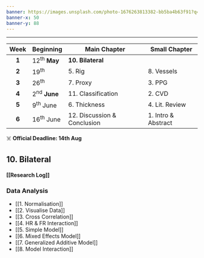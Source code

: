 ```yaml
---
banner: https://images.unsplash.com/photo-1676263813382-bb5ba4b63f91?q=80&w=1742&auto=format&fit=crop&ixlib=rb-4.0.3&ixid=M3wxMjA3fDB8MHxwaG90by1wYWdlfHx8fGVufDB8fHx8fA%3D%3D
banner-x: 50
banner-y: 88
---
```

********

| Week  | Beginning               | Main Chapter                | Small Chapter       |
| :---: | :---------------------- | --------------------------- | ------------------- |
| **1** | 12<sup>th</sup> **May** | **10. Bilateral**           |                     |
| **2** | 19<sup>th</sup>         | 5. Rig                      | 8. Vessels          |
| **3** | 26<sup>th</sup>         | 7. Proxy                    | 3. PPG              |
| **4** | 2<sup>nd</sup> **June** | 11. Classification          | 2. CVD              |
| **5** | 9<sup>th</sup> June     | 6. Thickness                | 4. Lit. Review      |
| **6** | 16<sup>th</sup> June    | 12. Discussion & Conclusion | 1. Intro & Abstract |
☠️ **Official Deadline: 14th Aug**

## 10. Bilateral
#### [[Research Log]]
### Data Analysis
- [[1. Normalisation]]
- [[2. Visualise Data]]
- [[3. Cross Correlation]]
- [[4. HR & FR Interaction]]
- [[5. Simple Model]]
- [[6. Mixed Effects Model]]
- [[7. Generalized Additive Model]]
- [[8. Model Interaction]]